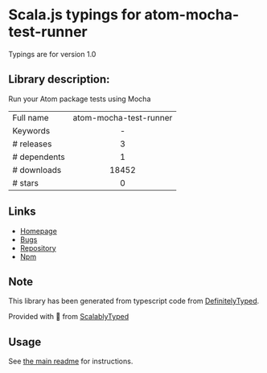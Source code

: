 
# Scala.js typings for atom-mocha-test-runner

Typings are for version 1.0

## Library description:
Run your Atom package tests using Mocha

|                    |                 |
| ------------------ | :-------------: |
| Full name          | atom-mocha-test-runner |
| Keywords           | - |
| # releases         | 3 |
| # dependents       | 1 |
| # downloads        | 18452 |
| # stars            | 0 |

## Links
- [Homepage](https://github.com/BinaryMuse/atom-mocha-test-runner#readme)
- [Bugs](https://github.com/BinaryMuse/atom-mocha-test-runner/issues)
- [Repository](https://github.com/BinaryMuse/atom-mocha-test-runner)
- [Npm](https://www.npmjs.com/package/atom-mocha-test-runner)
    


## Note
This library has been generated from typescript code from [DefinitelyTyped](https://definitelytyped.org).

Provided with :purple_heart: from [ScalablyTyped](https://github.com/oyvindberg/ScalablyTyped)

## Usage
See [the main readme](../../readme.md) for instructions.


